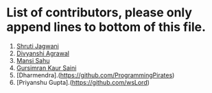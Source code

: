 # List of contributors, please only append lines to bottom of this file.

1. [Shruti Jagwani](https://github.com/shruti8019)
2. [Divyanshi Agrawal](https://github.com/Divyanshi070700)
3. [Mansi Sahu](https://github.com/mansi0703)
4. [Gursimran Kaur Saini](https://github.com/gursimran18)
5. [Dharmendra].(https://github.com/ProgrammingPirates)
6. [Priyanshu Gupta].(https://github.com/wsLord)
